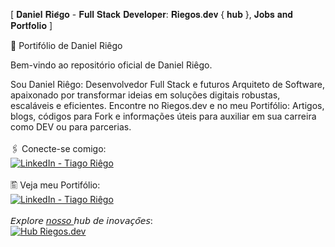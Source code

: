 [ 𝐃𝐚𝐧𝐢𝐞𝐥 𝐑𝐢𝐞̂𝐠𝐨 - 𝐅𝐮𝐥𝐥 𝐒𝐭𝐚𝐜𝐤 𝐃𝐞𝐯𝐞𝐥𝐨𝐩𝐞𝐫: 𝐑𝐢𝐞𝐠𝐨𝐬.𝐝𝐞𝐯 { 𝐡𝐮𝐛 }, 𝐉𝐨𝐛𝐬 𝐚𝐧𝐝 𝐏𝐨𝐫𝐭𝐟𝐨𝐥𝐢𝐨 ]

🚀 Portifólio de Daniel Riêgo

Bem-vindo ao repositório oficial de Daniel Riêgo.

Sou Daniel Riêgo:  Desenvolvedor Full Stack e futuros Arquiteto de Software, apaixonado por transformar ideias em soluções digitais robustas, escaláveis e eficientes.
Encontre no Riegos.dev e no meu Portifólio: Artigos, blogs, códigos para Fork e informações úteis para auxiliar em sua carreira como DEV ou para parcerias.
<br><br>
🖇 Conecte-se comigo:
<br>
<a href="https://www.linkedin.com/in/danielriegoor/" target="_blank">
  <img src="https://img.shields.io/badge/➧%20LinkedIn-3730a3?style=plastic" alt="LinkedIn - Tiago Riêgo"/>
</a><br><br>
🖺 Veja meu Portifólio:
<br>
<a href="https://daniel.riegos.dev" target="_blank">
  <img src="https://img.shields.io/badge/➧%20Acesse-3730a3?style=plastic" alt="LinkedIn - Tiago Riêgo"/>
</a><br><br>
𝘌𝘹𝘱𝘭𝘰𝘳𝘦 <a href="https://github.com/T-Riego/" target="_blank" alt="GitHub Tiago Riêgo">𝘯𝘰𝘴𝘴𝘰 </a> 𝘩𝘶𝘣 𝘥𝘦 𝘪𝘯𝘰𝘷𝘢𝘤̧𝘰̃𝘦𝘴:<br>
<a href="https://riegos.dev" target="_blank">
  <img src="https://img.shields.io/badge/➧%20Riegos.dev-3730a3?style=plastic" alt="Hub Riegos.dev"/>
</a>
